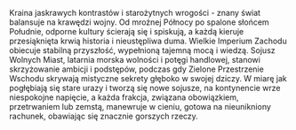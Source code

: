 Kraina jaskrawych kontrastów i starożytnych wrogości - znany świat balansuje na krawędzi wojny. Od mroźnej Północy po spalone słońcem Południe, odporne kultury ścierają się i spiskują, a każdą kieruje przesiąknięta krwią historia i nieustępliwa duma. Wielkie Imperium Zachodu obiecuje stabilną przyszłość, wypełnioną tajemną mocą i wiedzą.  Sojusz Wolnych Miast, latarnia morska wolności i potęgi handlowej, stanowi skrzyżowanie ambicji i podstępów, podczas gdy Zielone Przestrzenie Wschodu skrywają mistyczne sekrety głęboko w swojej dziczy.  W miarę jak pogłębiają się stare urazy i tworzą się nowe sojusze, na kontynencie wrze niespokojne napięcie, a każda frakcja, związana obowiązkiem, przetrwaniem lub zemstą, manewruje w cieniu, gotowa na nieunikniony rachunek, obawiając się znacznie gorszych rzeczy.